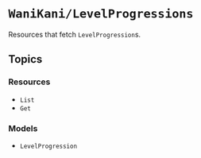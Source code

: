 # ``WaniKani/LevelProgressions``

Resources that fetch ``LevelProgression``s.

## Topics

### Resources

- ``List``
- ``Get``

### Models

- ``LevelProgression``
